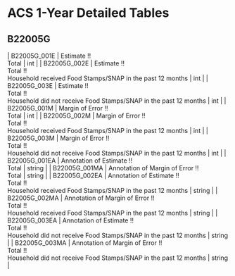# ACS 1-Year Detailed Tables

## B22005G

| B22005G_001E | Estimate !!<br>Total | int |
| B22005G_002E | Estimate !!<br>Total !!<br>Household received Food Stamps/SNAP in the past 12 months | int |
| B22005G_003E | Estimate !!<br>Total !!<br>Household did not receive Food Stamps/SNAP in the past 12 months | int |
| B22005G_001M | Margin of Error !!<br>Total | int |
| B22005G_002M | Margin of Error !!<br>Total !!<br>Household received Food Stamps/SNAP in the past 12 months | int |
| B22005G_003M | Margin of Error !!<br>Total !!<br>Household did not receive Food Stamps/SNAP in the past 12 months | int |
| B22005G_001EA | Annotation of Estimate !!<br>Total | string |
| B22005G_001MA | Annotation of Margin of Error !!<br>Total | string |
| B22005G_002EA | Annotation of Estimate !!<br>Total !!<br>Household received Food Stamps/SNAP in the past 12 months | string |
| B22005G_002MA | Annotation of Margin of Error !!<br>Total !!<br>Household received Food Stamps/SNAP in the past 12 months | string |
| B22005G_003EA | Annotation of Estimate !!<br>Total !!<br>Household did not receive Food Stamps/SNAP in the past 12 months | string |
| B22005G_003MA | Annotation of Margin of Error !!<br>Total !!<br>Household did not receive Food Stamps/SNAP in the past 12 months | string |

